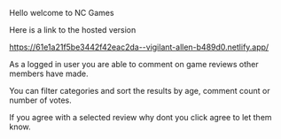 Hello welcome to NC Games

Here is a link to the hosted version

https://61e1a21f5be3442f42eac2da--vigilant-allen-b489d0.netlify.app/

As a logged in user you are able to comment on game reviews other members have made.

You can filter categories and sort the results by age, comment count or number of votes.

If you agree with a selected review why dont you click agree to let them know.
